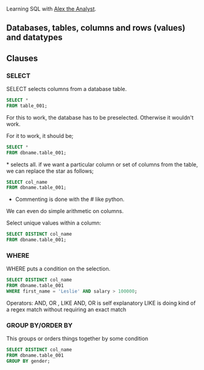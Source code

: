 Learning SQL with [Alex the Analyst](https://www.youtube.com/watch?v=HYD8KjPB9F8&list=PLUaB-1hjhk8Fq6RBY-3MQ5MCXB5qxb8VA&index=2).

## Databases, tables, columns and rows (values) and datatypes

## Clauses
### SELECT 

SELECT selects columns from a database table.

```sql
SELECT *
FROM table_001;
```

For this to work, the database has to be preselected. Otherwise it wouldn't work.

For it to work, it should be;
```sql
SELECT *
FROM dbname.table_001;
```

\* selects all. 
if we want a particular column or set of columns from the table, we can replace the star as follows;

```sql
SELECT col_name
FROM dbname.table_001;
```

- Commenting is done with the # like python.

We can even do simple arithmetic on columns.

Select unique values within a column:
```sql
SELECT DISTINCT col_name
FROM dbname.table_001;
```

### WHERE

WHERE puts a condition on the selection.

```sql
SELECT DISTINCT col_name
FROM dbname.table_001
WHERE first_name = 'Leslie' AND salary > 100000;
```

Operators: AND, OR , LIKE
AND, OR is self explanatory
LIKE is doing kind of a regex match without requiring an exact match

### GROUP BY/ORDER BY

This groups or orders things together by some condition

```sql
SELECT DISTINCT col_name
FROM dbname.table_001
GROUP BY gender;
```

